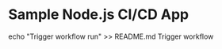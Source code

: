 ﻿# Sample Node.js CI/CD App
echo "Trigger workflow run" >> README.md
T r i g g e r   w o r k f l o w  
 